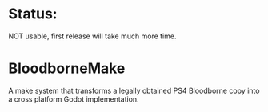 # Status:
NOT usable, first release will take much more time.

# BloodborneMake
A make system that transforms a legally obtained PS4 Bloodborne copy into a cross platform Godot implementation. 
